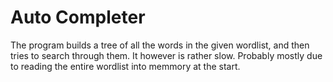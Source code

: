 # Auto Completer
The program builds a tree of all the words in the given wordlist,
and then tries to search through them. It however is rather slow.
Probably mostly due to reading the entire wordlist into memmory
at the start.
